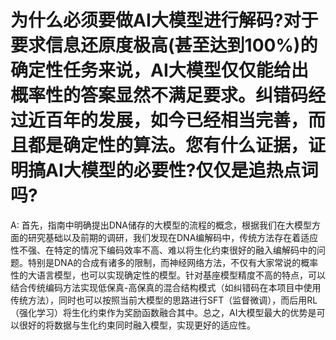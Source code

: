 # 为什么必须要做AI大模型进行解码?对于要求信息还原度极高(甚至达到100%)的确定性任务来说，AI大模型仅仅能给出概率性的答案显然不满足要求。纠错码经过近百年的发展，如今已经相当完善，而且都是确定性的算法。您有什么证据，证明搞AI大模型的必要性?仅仅是追热点词吗?

A: 首先，指南中明确提出DNA储存的大模型的流程的概念，根据我们在大模型方面的研究基础以及前期的调研，我们发现在DNA编解码中，传统方法存在着适应性不强、在特定的情况下编码效率不高、难以将生化约束很好的融入编解码中的问题。特别是DNA的合成有诸多的限制，而神经网络方法，不仅有大家常说的概率性的大语言模型，也可以实现确定性的模型。针对基座模型精度不高的特点，可以结合传统编码方法实现低保真-高保真的混合结构模式（如纠错码在本项目中使用传统方法），同时也可以按照当前大模型的思路进行SFT（监督微调），而后用RL（强化学习）将生化约束作为奖励函数融合其中。总之，AI大模型最大的优势是可以很好的将数据与生化约束同时融入模型，实现更好的适应性。
